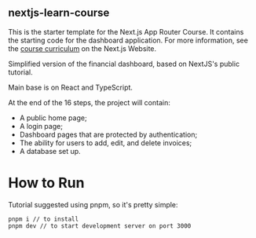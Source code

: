 ## nextjs-learn-course

This is the starter template for the Next.js App Router Course. It contains the starting code for the dashboard application.
For more information, see the [course curriculum](https://nextjs.org/learn) on the Next.js Website.

Simplified version of the financial dashboard, based on NextJS's public tutorial.

Main base is on React and TypeScript.

At the end of the 16 steps, the project will contain:

- A public home page;
- A login page;
- Dashboard pages that are protected by authentication;
- The ability for users to add, edit, and delete invoices;
- A database set up.

# How to Run

Tutorial suggested using pnpm, so it's pretty simple:

```
pnpm i // to install
pnpm dev // to start development server on port 3000
```
